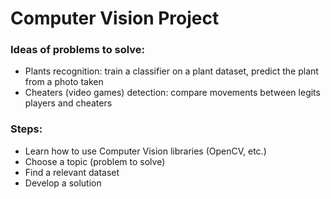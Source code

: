 # Computer Vision Project

### Ideas of problems to solve:

- Plants recognition: train a classifier on a plant dataset, predict the plant from a photo taken
- Cheaters (video games) detection: compare movements between legits players and cheaters

### Steps:

- Learn how to use Computer Vision libraries (OpenCV, etc.)
- Choose a topic (problem to solve)
- Find a relevant dataset
- Develop a solution